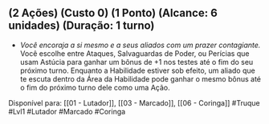 ## (2 Ações) (Custo 0) (1 Ponto) (Alcance: 6 unidades) (Duração: 1 turno)

  - *Você encoraja a si mesmo e a seus aliados com um prazer contagiante.* Você escolhe entre Ataques, Salvaguardas de Poder, ou Perícias que usam Astúcia para ganhar um bônus de +1 nos testes até o fim do seu próximo turno. Enquanto a Habilidade estiver sob efeito, um aliado que te escuta dentro da Área da Habilidade pode ganhar o mesmo bônus até o fim do próximo turno dele como uma Ação.

Disponível para: [[01 - Lutador]], [[03 - Marcado]], [[06 - Coringa]]
#Truque #Lvl1 #Lutador #Marcado #Coringa 
